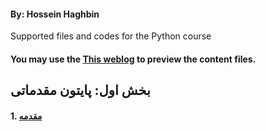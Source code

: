 #### By: Hossein Haghbin

Supported files and codes for the Python course

#### You may use the [This weblog](https://haghbinh.github.io/Python-Course/) to preview the content files.

## بخش اول: پایتون مقدماتی
#### 1. [مقدمه](https://haghbinh.github.io/DMwR/html/2_Getting_to_Know_Your_Data/Loading_data.html)

```markdown
```


